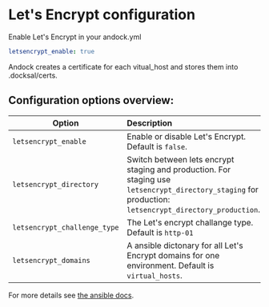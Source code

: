 # Let's Encrypt configuration 

Enable Let's Encrypt in your andock.yml

```yaml
letsencrypt_enable: true
```

Andock creates a certificate for each vitual_host and stores them into .docksal/certs. 


## Configuration options overview:

| Option                     | Description |
|----------------------------|:------------|
| `letsencrypt_enable`            | Enable or disable Let's Encrypt. Default is `false`.
| `letsencrypt_directory`            | Switch between lets encrypt staging and production. For staging use `letsencrypt_directory_staging` for production: `letsencrypt_directory_production`.   
| `letsencrypt_challenge_type`            | The Let's encrypt challange type. Default is `http-01`
| `letsencrypt_domains`            | A ansible dictonary for all Let's Encrypt domains for one environment. Default is `virtual_hosts`.

For more details see [the ansible docs](https://docs.ansible.com/ansible/2.5/modules/letsencrypt_module.html).